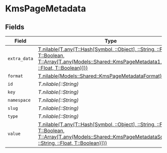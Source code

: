 # KmsPageMetadata


## Fields

| Field                                                                                                                                                                                                              | Type                                                                                                                                                                                                               | Required                                                                                                                                                                                                           | Description                                                                                                                                                                                                        |
| ------------------------------------------------------------------------------------------------------------------------------------------------------------------------------------------------------------------ | ------------------------------------------------------------------------------------------------------------------------------------------------------------------------------------------------------------------ | ------------------------------------------------------------------------------------------------------------------------------------------------------------------------------------------------------------------ | ------------------------------------------------------------------------------------------------------------------------------------------------------------------------------------------------------------------ |
| `extra_data`                                                                                                                                                                                                       | [T.nilable(T.any(T::Hash[Symbol, ::Object], ::String, ::Float, T::Boolean, T::Array[T.any(Models::Shared::KmsPageMetadata1, ::String, ::Float, T::Boolean)]))](../../models/shared/kmspagemetadataextradata.md)    | :heavy_minus_sign:                                                                                                                                                                                                 | N/A                                                                                                                                                                                                                |
| `format`                                                                                                                                                                                                           | [T.nilable(Models::Shared::KmsPageMetadataFormat)](../../models/shared/kmspagemetadataformat.md)                                                                                                                   | :heavy_minus_sign:                                                                                                                                                                                                 | N/A                                                                                                                                                                                                                |
| `id`                                                                                                                                                                                                               | *T.nilable(::String)*                                                                                                                                                                                              | :heavy_minus_sign:                                                                                                                                                                                                 | N/A                                                                                                                                                                                                                |
| `key`                                                                                                                                                                                                              | *T.nilable(::String)*                                                                                                                                                                                              | :heavy_minus_sign:                                                                                                                                                                                                 | N/A                                                                                                                                                                                                                |
| `namespace`                                                                                                                                                                                                        | *T.nilable(::String)*                                                                                                                                                                                              | :heavy_minus_sign:                                                                                                                                                                                                 | N/A                                                                                                                                                                                                                |
| `slug`                                                                                                                                                                                                             | *T.nilable(::String)*                                                                                                                                                                                              | :heavy_minus_sign:                                                                                                                                                                                                 | N/A                                                                                                                                                                                                                |
| `type`                                                                                                                                                                                                             | *T.nilable(::String)*                                                                                                                                                                                              | :heavy_minus_sign:                                                                                                                                                                                                 | N/A                                                                                                                                                                                                                |
| `value`                                                                                                                                                                                                            | [T.nilable(T.any(T::Hash[Symbol, ::Object], ::String, ::Float, T::Boolean, T::Array[T.any(Models::Shared::KmsPageMetadataSchemas1, ::String, ::Float, T::Boolean)]))](../../models/shared/kmspagemetadatavalue.md) | :heavy_minus_sign:                                                                                                                                                                                                 | N/A                                                                                                                                                                                                                |